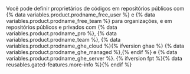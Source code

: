 Você pode definir proprietários de códigos em repositórios públicos com {% data variables.product.prodname_free_user %} e {% data variables.product.prodname_free_team %} para organizações, e em repositórios públicos e privados com {% data variables.product.prodname_pro %}, {% data variables.product.prodname_team %}, {% data variables.product.prodname_ghe_cloud %}{% ifversion ghae %} {% data variables.product.prodname_ghe_managed %},{% endif %} e {% data variables.product.prodname_ghe_server %}. {% ifversion fpt %}{% data reusables.gated-features.more-info %}{% endif %}
